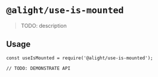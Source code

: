 # `@alight/use-is-mounted`

> TODO: description

## Usage

```
const useIsMounted = require('@alight/use-is-mounted');

// TODO: DEMONSTRATE API
```
